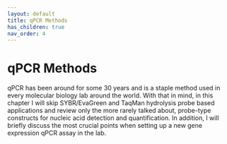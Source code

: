 ```yaml
---
layout: default
title: qPCR Methods
has_children: true
nav_order: 4
---
```


# qPCR Methods

qPCR has been around for some 30 years and is a staple method used in every molecular biology lab around the world. With that in mind, in this chapter I will skip SYBR/EvaGreen and TaqMan hydrolysis probe based applications and review only the more rarely talked about, probe-type constructs for nucleic acid detection and quantification. In addition, I will briefly discuss the most crucial points when setting up a new gene expression qPCR assay in the lab.
